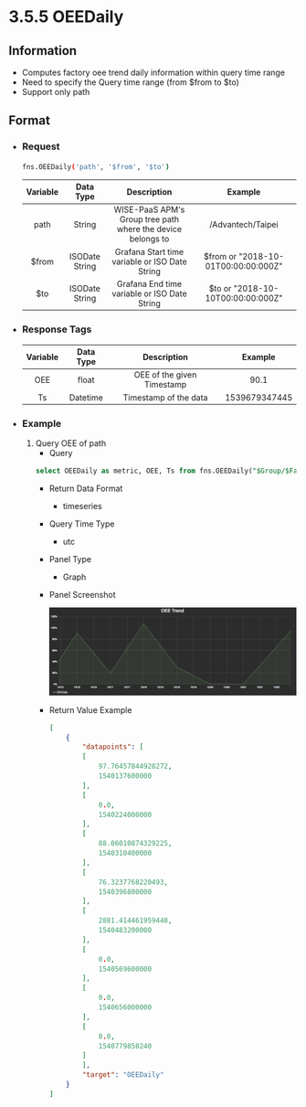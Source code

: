 # 3.5.5 OEEDaily

## Information

* Computes factory oee trend daily information within query time range
* Need to specify the Query time range (from $from to $to)
* Support only path


## Format

* ### Request

  ``` sh
  fns.OEEDaily('path', '$from', '$to')
  ```

  | Variable | Data Type | Description | Example |
  | :---: | :---: | :---: | :---: |
  | path | String | WISE-PaaS APM's Group tree path<br>where the device belongs to | /Advantech/Taipei |
  | $from | ISODate String | Grafana Start time variable or ISO Date String | $from or "2018-10-01T00:00:00:000Z" |
  | $to | ISODate String | Grafana End time variable or ISO Date String | $to or "2018-10-10T00:00:00:000Z" |

* ### Response Tags

    | Variable | Data Type | Description | Example |
    | :---: | :---: | :---: | :---: |
    | OEE | float | OEE of the given Timestamp | 90.1 |
    | Ts | Datetime | Timestamp of the data | 1539679347445 |


* ### Example
    1. Query OEE of path
        - Query
        ```  sql
        select OEEDaily as metric, OEE, Ts from fns.OEEDaily("$Group/$Factory/$Category", "$from", "$to") 
        ```
        - Return Data Format
            * timeseries
        - Query Time Type
            * utc
        - Panel Type
            * Graph
        - Panel Screenshot

            ![](/images/3.5.5-OEEDaily.png)
        - Return Value Example

            ``` json
            [
                {
                    "datapoints": [
                    [
                        97.76457844928272,
                        1540137600000
                    ],
                    [
                        0.0,
                        1540224000000
                    ],
                    [
                        88.06010874329225,
                        1540310400000
                    ],
                    [
                        76.3237768220493,
                        1540396800000
                    ],
                    [
                        2881.414461959448,
                        1540483200000
                    ],
                    [
                        0.0,
                        1540569600000
                    ],
                    [
                        0.0,
                        1540656000000
                    ],
                    [
                        0.0,
                        1540779858240
                    ]
                    ],
                    "target": "OEEDaily"
                }
            ]
            ```
